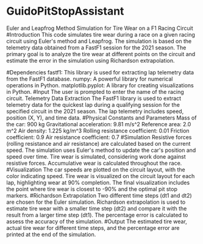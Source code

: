 # GuidoPitStopAssistant
 Euler and Leapfrog Method Simulation for Tire Wear on a F1 Racing Circuit
#Introduction
This code simulates tire wear during a race on a given racing circuit using Euler's method and Leapfrog. The simulation is based on the telemetry data obtained from a FastF1 session for the 2021 season. The primary goal is to analyze the tire wear at different points on the circuit and estimate the error in the simulation using Richardson extrapolation.

#Dependencies
fastf1: This library is used for extracting lap telemetry data from the FastF1 database.
numpy: A powerful library for numerical operations in Python.
matplotlib.pyplot: A library for creating visualizations in Python.
#Input
The user is prompted to enter the name of the racing circuit.
Telemetry Data Extraction
The FastF1 library is used to extract telemetry data for the quickest lap during a qualifying session for the specified circuit in the 2021 season.
The lap telemetry includes speed, position (X, Y), and time data.
#Physical Constants and Parameters
Mass of the car: 900 kg
Gravitational acceleration: 9.81 m/s^2
Reference area: 2.0 m^2
Air density: 1.225 kg/m^3
Rolling resistance coefficient: 0.01
Friction coefficient: 0.9
Air resistance coefficient: 0.7
#Simulation
Resistive forces (rolling resistance and air resistance) are calculated based on the current speed.
The simulation uses Euler's method to update the car's position and speed over time.
Tire wear is simulated, considering work done against resistive forces.
Accumulative wear is calculated throughout the race.
#Visualization
The car speeds are plotted on the circuit layout, with the color indicating speed.
Tire wear is visualized on the circuit layout for each lap, highlighting wear at 90% completion.
The final visualization includes the point where tire wear is closest to -90% and the optimal pit stop markers.
#Richardson Extrapolation
Two different time steps (dt1 and dt2) are chosen for the Euler simulation.
Richardson extrapolation is used to estimate tire wear with a smaller time step (dt2) and compare it with the result from a larger time step (dt1).
The percentage error is calculated to assess the accuracy of the simulation.
#Output
The estimated tire wear, actual tire wear for different time steps, and the percentage error are printed at the end of the simulation.
